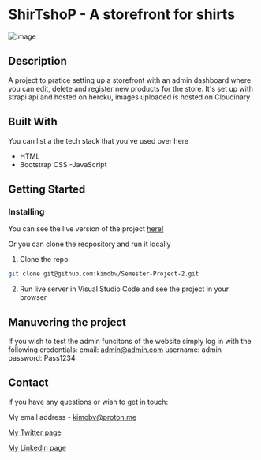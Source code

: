 # ShirTshoP - A storefront for shirts

![image](https://drive.google.com/uc?id=1ysPMiyBSHGuUNUWloMrG5NgXhxzInamW)


## Description

A project to pratice setting up a storefront with an admin dashboard where you can edit, delete and register new products for the store.
It's set up with strapi api and hosted on heroku, images uploaded is hosted on Cloudinary


## Built With

You can list a the tech stack that you've used over here

- HTML
- Bootstrap CSS
-JavaScript

## Getting Started

### Installing

You can see the live version of the project [here!](https://pe1shirtshop.netlify.app)

Or you can clone the reopository and run it locally

1. Clone the repo:

```bash
git clone git@github.com:kimobv/Semester-Project-2.git
```

2. Run live server in Visual Studio Code and see the project in your browser


## Manuvering the project

If you wish to test the admin funcitons of the website simply log in with the following credentials: email: admin@admin.com username: admin password: Pass1234

## Contact

If you have any questions or wish to get in touch:

My email address - kimobv@proton.me

[My Twitter page](https://www.twitter.com/kim0bv)

[My LinkedIn page](https://www.linkedin.com/in/kimobv)


